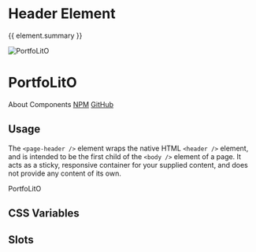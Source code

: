 <script setup>
import {inject} from "vue";
const element = inject("manifest").for("page", "header");
</script>

<style scoped>
.demo {
  & :deep(.content) {
    padding: 4px;
  }
  
  page-header {
    position: sticky;
    --header-bgColor: var(--vp-c-white);
    
    .dark & {
      --header-bgColor: var(--vp-c-bg-alt);
    }
  }
}
</style>

# Header Element

{{ element.summary }}

<demo static class="scale overview no-spacing">
  <page-header class="focus">
    <page-logo class="blur">
      <img src="/logo.svg" alt="PortfoLitO" />
      <h1 slot="headings">PortfoLitO</h1>
    </page-logo>
    <page-nav class="blur">
      <a>About</a>
      <a>Components</a>
      <a slot="socials" href="https://www.npmjs.com">NPM</a>
      <a slot="socials" href="https://github.com">GitHub</a>
    </page-nav>
  </page-header>
  <page-main class="blur">
    <content-hero slot="hero"></content-hero>
  </page-main>
</demo>

## Usage

The `<page-header />` element wraps the native HTML `<header />` element, and is intended to be the first child of the `<body />` element of a page.
It acts as a sticky, responsive container for your supplied content, and does not provide any content of its own.

<demo>
  <page-header>PortfoLitO</page-header>
  <template #snippet>
    <body>
      {{preview}}
      <page-main>
        <!-- Your Content -->
      </page-main>
    </body>
  </template>
</demo>

## CSS Variables

<declaration :rows="element.cssProperties" />

## Slots

<declaration :rows="element.slots" />